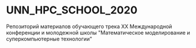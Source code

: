 # UNN_HPC_SCHOOL_2020
Репозиторий материалов обучающего трека XX Международной конференции и молодежной школы  "Математическое моделирование и суперкомпьютерные технологии"
